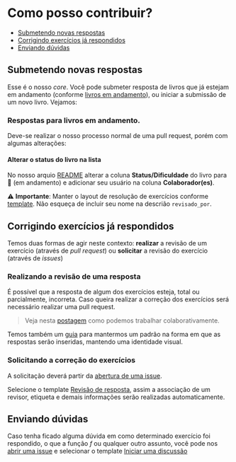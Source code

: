 # Como posso contribuir?

* [Submetendo novas respostas](#submetendo-novas-respostas)
* [Corrigindo exercícios já respondidos](#corrigindo-exercícios-já-respondidos)
* [Enviando dúvidas](#enviando-dúvidas)

## Submetendo novas respostas

Esse é o nosso *core*. Você pode submeter resposta de livros que já estejam em andamento (conforme [livros em andamento](https://github.com/exata0mente/ResolucoesLivros#lista-de-livros)), ou iniciar a submissão de um novo livro. Vejamos:

### Respostas para livros em andamento.

Deve-se realizar o nosso processo normal de uma pull request, porém com algumas alterações:

#### Alterar o status do livro na lista

No nosso arquio [README](README.md) alterar a coluna **Status/Dificuldade** do livro para :pencil: (em andamento) e adicionar seu usuário na coluna **Colaborador(es)**.

:warning: **Importante**: Manter o layout de resolução de exercícios conforme [template](RESP_TEMPLATE.md). Não esqueça de incluir seu nome na descrião `revisado_por`.

## Corrigindo exercícios já respondidos
Temos duas formas de agir neste contexto: **realizar** a revisão de um exercício (através de *pull request*) ou **solicitar** a revisão do exercício (através de *issues*)

### Realizando a revisão de uma resposta

É possível que a resposta de algum dos exercícios esteja, total ou parcialmente, incorreta. Caso queira realizar a correção dos exercícios será necessário realizar uma pull request.

> Veja nesta [postagem](https://exata0mente.com.br/resp/como-trabalhar-colaborativamente-utilizando-o-github) como podemos trabalhar colaborativamente.

Temos também um [guia](docs/RESP_TEMPLATE.md) para mantermos um padrão na forma em que as respostas serão inseridas, mantendo uma identidade visual.

### Solicitando a correção do exercícios

A solicitação deverá partir da [abertura de uma issue](https://github.com/exata0mente/ResolucoesLivros/issues/new).

Selecione o template [Revisão de resposta](docs/ISSUE_TEMPLATE/REVISAO_RESP.md), assim a associação de um revisor, etiqueta e demais informações serão realizadas automaticamente.

## Enviando dúvidas

Caso tenha ficado alguma dúvida em como determinado exercício foi respondido, o que a função *f* ou qualquer outro assunto, você pode nos [abrir uma issue](https://github.com/exata0mente/ResolucoesLivros/issues/new) e selecionar o template [Iniciar uma discussão](docs/ISSUE_TEMPLATE/INICIAR_DISCUSSAO.md)
